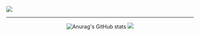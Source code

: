 <img src="https://capsule-render.vercel.app/api?type=venom&color=auto&height=200&section=header&text=Hyorim%20Kang&fontSize=90&fontColor=000000" />
<hr>
<div align=center>
 
![Anurag's GitHub stats](https://github-readme-stats.vercel.app/api?username=Hyorimkang&show_icons=true&theme=radical) 
<img src="https://github-readme-stats.vercel.app/api/top-langs/?username=hyorimKang&layout=compact">
</div>
